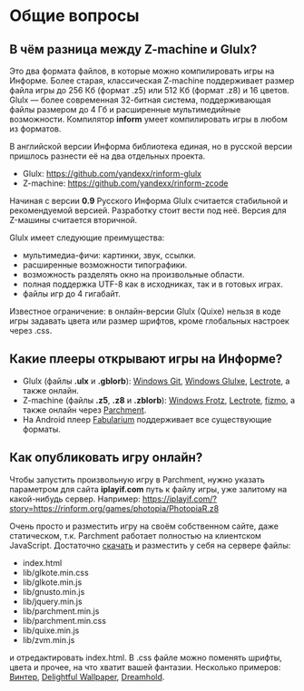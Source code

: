 # Общие вопросы

## В чём разница между Z-machine и Glulx?

Это два формата файлов, в которые можно компилировать игры на Информе. Более старая, классическая Z-machine поддерживает размер файла игры до 256 Кб (формат .z5) или 512 Кб (формат .z8) и 16 цветов. Glulx — более современная 32-битная система, поддерживающая файлы размером до 4 Гб и расширенные мультимедийные возможности. Компилятор **inform** умеет компилировать игры в любом из форматов.

В английской версии Информа библиотека единая, но в русской версии пришлось разнести её на два отдельных проекта.

* Glulx: <https://github.com/yandexx/rinform-glulx>
* Z-machine: <https://github.com/yandexx/rinform-zcode>

Начиная с версии **0.9** Русского Информа Glulx считается стабильной и рекомендуемой версией. Разработку стоит вести под неё. Версия для Z-машины считается вторичной.

Glulx имеет следующие преимущества:

* мультимедиа-фичи: картинки, звук, ссылки.
* расширенные возможности типографики.
* возможность разделять окно на произвольные области.
* полная поддержка UTF-8 как в исходниках, так и в готовых играх.
* файлы игр до 4 гигабайт.

Известное ограничение: в онлайн-версии Glulx (Quixe) нельзя в коде игры задавать цвета или размер шрифтов, кроме глобальных настроек через .css.

## Какие плееры открывают игры на Информе?

* Glulx (файлы **.ulx** и **.gblorb**): [Windows Git](http://www.davidkinder.co.uk/glulxe.html), [Windows Glulxe](http://www.davidkinder.co.uk/glulxe.html), [Lectrote](https://github.com/erkyrath/lectrote), а также онлайн.
* Z-machine (файлы **.z5**, **.z8** и **.zblorb**): [Windows Frotz](http://www.davidkinder.co.uk/frotz.html), [Lectrote](https://github.com/erkyrath/lectrote), [fizmo](https://fizmo.spellbreaker.org/), а также онлайн через [Parchment](https://iplayif.com/).
* На Android плеер [Fabularium](https://play.google.com/store/apps/details?id=com.luxlunae.fabularium) поддерживает все существующие форматы.

## Как опубликовать игру онлайн?

Чтобы запустить произвольную игру в Parchment, нужно указать параметром для сайта **iplayif.com** путь к файлу игры, уже залитому на какой-нибудь сервер. Например: <https://iplayif.com/?story=https://rinform.org/games/photopia/PhotopiaR.z8>

Очень просто и разместить игру на своём собственном сайте, даже статическом, т.к. Parchment работает полностью на клиентском JavaScript. Достаточно [скачать](https://github.com/curiousdannii/parchment) и разместить у себя на сервере файлы: 

* index.html
* lib/glkote.min.css
* lib/glkote.min.js
* lib/gnusto.min.js
* lib/jquery.min.js
* lib/parchment.min.js
* lib/parchment.min.css
* lib/quixe.min.js
* lib/zvm.min.js

и отредактировать index.html. В .css файле можно поменять шрифты, цвета и прочее, на что хватит вашей фантазии. Несколько примеров: [Винтер](https://rinform.org/games/winter/online/), [Delightful Wallpaper](http://eblong.com/zarf/zweb/wallpaper/), [Dreamhold](http://eblong.com/zarf/zweb/dreamhold/).
